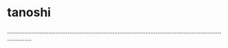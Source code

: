 # tanoshi

..........................................................................................................................................